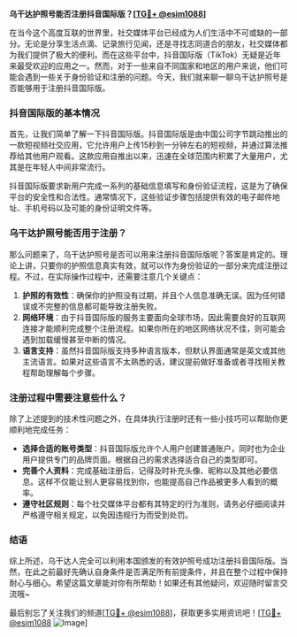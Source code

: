 **乌干达护照号能否注册抖音国际版？[[TG💪+ @esim1088](https://t.me/s/esim1088)]**

在当今这个高度互联的世界里，社交媒体平台已经成为人们生活中不可或缺的一部分。无论是分享生活点滴、记录旅行见闻，还是寻找志同道合的朋友，社交媒体都为我们提供了极大的便利。而在这些平台中，抖音国际版（TikTok）无疑是近年来最受欢迎的应用之一。然而，对于一些来自不同国家和地区的用户来说，他们可能会遇到一些关于身份验证和注册的问题。今天，我们就来聊一聊乌干达护照号是否能够用于注册抖音国际版。

### 抖音国际版的基本情况

首先，让我们简单了解一下抖音国际版。抖音国际版是由中国公司字节跳动推出的一款短视频社交应用，它允许用户上传15秒到一分钟左右的短视频，并通过算法推荐给其他用户观看。这款应用自推出以来，迅速在全球范围内积累了大量用户，尤其是在年轻人中间非常流行。

抖音国际版要求新用户完成一系列的基础信息填写和身份验证流程，这是为了确保平台的安全性和合法性。通常情况下，这些验证步骤包括提供有效的电子邮件地址、手机号码以及可能的身份证明文件等。

### 乌干达护照号能否用于注册？

那么问题来了，乌干达护照号是否可以用来注册抖音国际版呢？答案是肯定的。理论上讲，只要你的护照信息真实有效，就可以作为身份验证的一部分来完成注册过程。不过，在实际操作过程中，还需要注意几个关键点：

1. **护照的有效性**：确保你的护照没有过期，并且个人信息准确无误。因为任何错误或不完整的信息都可能导致注册失败。
2. **网络环境**：由于抖音国际版的服务主要面向全球市场，因此需要良好的互联网连接才能顺利完成整个注册流程。如果你所在的地区网络状况不佳，则可能会遇到加载缓慢甚至中断的情况。
3. **语言支持**：虽然抖音国际版支持多种语言版本，但默认界面通常是英文或其他主流语言。如果对这些语言不太熟悉的话，建议提前做好准备或者寻找相关教程帮助理解每个步骤。

### 注册过程中需要注意些什么？

除了上述提到的技术性问题之外，在具体执行注册时还有一些小技巧可以帮助你更顺利地完成任务：

- **选择合适的账号类型**：抖音国际版允许个人用户创建普通账户，同时也为企业用户提供专门的品牌页面。根据自己的需求选择适合自己的类型即可。
- **完善个人资料**：完成基础注册后，记得及时补充头像、昵称以及其他必要信息。这样不仅能让别人更容易找到你，也能提高自己作品被更多人看到的概率。
- **遵守社区规则**：每个社交媒体平台都有其特定的行为准则，请务必仔细阅读并严格遵守相关规定，以免因违规行为而受到处罚。

### 结语

综上所述，乌干达人完全可以利用本国颁发的有效护照号成功注册抖音国际版。当然，在此之前最好先确认自身条件是否满足所有前提条件，并且在整个过程中保持耐心与细心。希望这篇文章能对你有所帮助！如果还有其他疑问，欢迎随时留言交流哦~

最后别忘了关注我们的频道[[TG💪+ @esim1088](https://t.me/s/esim1088)]，获取更多实用资讯吧！[[TG💪+ @esim1088](https://t.me/s/esim1088) ![Image](https://i.postimg.cc/4NQfJmqS/Snipaste-2025-05-13-00-14-12.png)]